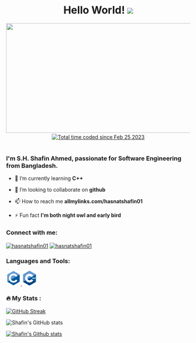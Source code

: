 <h1 align="center">Hello World! <img src="https://media.giphy.com/media/hvRJCLFzcasrR4ia7z/giphy.gif" width="30px"/></h1>
<div align="center">
  <img src="https://media.giphy.com/media/dWesBcTLavkZuG35MI/giphy.gif" width="600" height="300"/>
</div>
<div id="badges" align="center"><a href="https://wakatime.com/@1cfe34f4-b237-432f-82e8-5226dad233a7"><img src="https://wakatime.com/badge/user/1cfe34f4-b237-432f-82e8-5226dad233a7.svg" alt="Total time coded since Feb 25 2023" /></a></div>
<div id="badges" align="center">
  <img src="https://komarev.com/ghpvc/?username=hasnatshafin01&style=flat-square&color=blue" alt=""/>
</div>
<h3 align="left">I'm S.H. Shafin Ahmed, passionate for Software Engineering from Bangladesh.</h3>

- 🌱 I’m currently learning **C++**

- 👯 I’m looking to collaborate on **github**

- 📫 How to reach me **allmylinks.com/hasnatshafin01**

- ⚡ Fun fact **I'm both night owl and early bird**

<h3 align="left">Connect with me:</h3>
<p align="left">
<a href="https://twitter.com/hasnatshafin01" target="blank"><img align="center" src="https://raw.githubusercontent.com/rahuldkjain/github-profile-readme-generator/master/src/images/icons/Social/twitter.svg" alt="hasnatshafin01" height="30" width="40" /></a>
<a href="https://linkedin.com/in/hasnatshafin01" target="blank"><img align="center" src="https://raw.githubusercontent.com/rahuldkjain/github-profile-readme-generator/master/src/images/icons/Social/linked-in-alt.svg" alt="hasnatshafin01" height="30" width="40" /></a>
</p>

<h3 align="left">Languages and Tools:</h3>
<p align="left"> <a href="https://www.cprogramming.com/" target="_blank" rel="noreferrer"> <img src="https://raw.githubusercontent.com/devicons/devicon/master/icons/c/c-original.svg" alt="c" width="40" height="40"/> </a> <a href="https://www.w3schools.com/cpp/" target="_blank" rel="noreferrer"> <img src="https://raw.githubusercontent.com/devicons/devicon/master/icons/cplusplus/cplusplus-original.svg" alt="cplusplus" width="40" height="40"/> </a> </p>

### :fire: My Stats :
[![GitHub Streak](http://github-readme-streak-stats.herokuapp.com?user=hasnatshafin01&theme=dark)](https://git.io/streak-stats)


![Shafin's GitHub stats](https://github-readme-stats.vercel.app/api?username=hasnatshafin01&show_icons=true&theme=highcontrast)

[![Shafin's Github stats](https://github-readme-stats.vercel.app/api/wakatime?username=hasnatshafin01&theme=dark)](https://github.com/anuraghazra/github-readme-stats)

